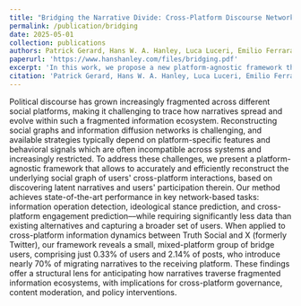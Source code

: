 ```yaml
---
title: "Bridging the Narrative Divide: Cross-Platform Discourse Networks in Fragmented Ecosystems"
permalink: /publication/bridging
date: 2025-05-01
collection: publications
authors: Patrick Gerard, Hans W. A. Hanley, Luca Luceri, Emilio Ferrara
paperurl: 'https://www.hanshanley.com/files/bridging.pdf'
excerpt: 'In this work, we propose a new platform-agnostic framework that enables accurate reconstruction of cross-platform social graphs by uncovering latent narratives, revealing that a small group of bridge users drives most narrative migration between platforms like Truth Social and X, with broad implications for content moderation and policy..'
citation: 'Patrick Gerard, Hans W. A. Hanley, Luca Luceri, Emilio Ferrara."Bridging the Narrative Divide: Cross-Platform Discourse Networks in Fragmented Ecosystems." (2025)'
---
```

Political discourse has grown increasingly fragmented across different social platforms, making it challenging to trace how narratives spread and evolve within such a fragmented information ecosystem. Reconstructing social graphs and information diffusion networks is challenging, and available strategies typically depend on platform-specific features and behavioral signals which are often incompatible across systems and increasingly restricted. To address these challenges, we present a platform-agnostic framework that allows to accurately and efficiently reconstruct the underlying social graph of users' cross-platform interactions, based on discovering latent narratives and users' participation therein. Our method achieves state-of-the-art performance in key network-based tasks: information operation detection, ideological stance prediction, and cross-platform engagement prediction––while requiring significantly less data than existing alternatives and capturing a broader set of users. When applied to cross-platform information dynamics between Truth Social and X (formerly Twitter), our framework reveals a small, mixed-platform group of bridge users, comprising just 0.33% of users and 2.14% of posts, who introduce nearly 70% of migrating narratives to the receiving platform. These findings offer a structural lens for anticipating how narratives traverse fragmented information ecosystems, with implications for cross-platform governance, content moderation, and policy interventions.
